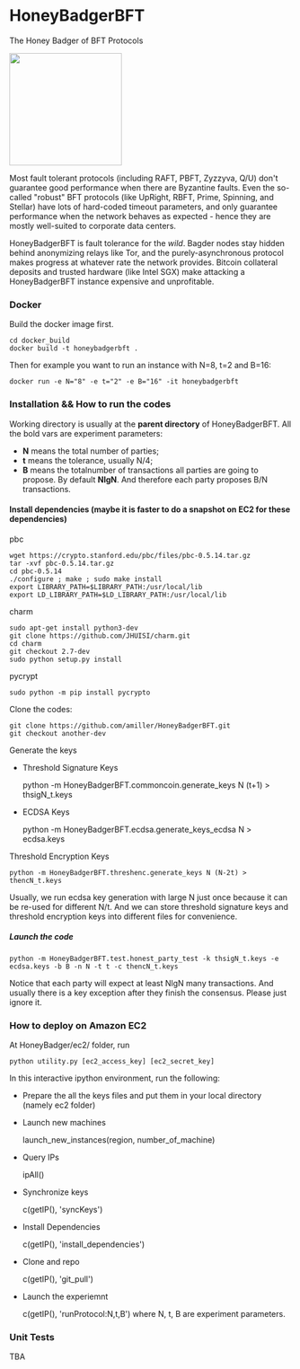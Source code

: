 # HoneyBadgerBFT
The Honey Badger of BFT Protocols

<img width=200 src="http://i.imgur.com/wqzdYl4.png"/>

Most fault tolerant protocols (including RAFT, PBFT, Zyzzyva, Q/U) don't guarantee good performance when there are Byzantine faults.
Even the so-called "robust" BFT protocols (like UpRight, RBFT, Prime, Spinning, and Stellar) have lots of hard-coded timeout parameters, and only guarantee performance when the network behaves as expected - hence they are mostly well-suited to corporate data centers.

HoneyBadgerBFT is fault tolerance for the *wild*. Bagder nodes stay hidden behind anonymizing relays like Tor, and the purely-asynchronous protocol makes progress at whatever rate the network provides. Bitcoin collateral deposits and trusted hardware (like Intel SGX) make attacking a HoneyBadgerBFT instance expensive and unprofitable.

### Docker

Build the docker image first.

    cd docker_build
    docker build -t honeybadgerbft .

Then for example you want to run an instance with N=8, t=2 and B=16:

    docker run -e N="8" -e t="2" -e B="16" -it honeybadgerbft

### Installation && How to run the codes

Working directory is usually at the **parent directory** of HoneyBadgerBFT. All the bold vars are experiment parameters:

+ **N** means the total number of parties;
+ **t** means the tolerance, usually N/4;
+ **B** means the totalnumber of transactions all parties are going to propose. By default **NlgN**. And therefore each party proposes B/N transactions.

#### Install dependencies (maybe it is faster to do a snapshot on EC2 for these dependencies)
pbc


    wget https://crypto.stanford.edu/pbc/files/pbc-0.5.14.tar.gz
    tar -xvf pbc-0.5.14.tar.gz
    cd pbc-0.5.14
    ./configure ; make ; sudo make install
    export LIBRARY_PATH=$LIBRARY_PATH:/usr/local/lib
    export LD_LIBRARY_PATH=$LD_LIBRARY_PATH:/usr/local/lib

charm


    sudo apt-get install python3-dev
    git clone https://github.com/JHUISI/charm.git
    cd charm
    git checkout 2.7-dev
    sudo python setup.py install



pycrypt


    sudo python -m pip install pycrypto

Clone the codes:

    git clone https://github.com/amiller/HoneyBadgerBFT.git
    git checkout another-dev

Generate the keys
+ Threshold Signature Keys

    python -m HoneyBadgerBFT.commoncoin.generate_keys N (t+1) > thsigN_t.keys

+ ECDSA Keys

    python -m HoneyBadgerBFT.ecdsa.generate_keys_ecdsa N > ecdsa.keys

Threshold Encryption Keys

    python -m HoneyBadgerBFT.threshenc.generate_keys N (N-2t) > thencN_t.keys

Usually, we run ecdsa key generation with large N just once because it can be re-used for different N/t.
And we can store threshold signature keys and threshold encryption keys into different files for convenience.

##### Launch the code
    python -m HoneyBadgerBFT.test.honest_party_test -k thsigN_t.keys -e ecdsa.keys -b B -n N -t t -c thencN_t.keys

Notice that each party will expect at least NlgN many transactions. And usually there is a key exception after they finish the consensus. Please just ignore it.

### How to deploy on Amazon EC2

At HoneyBadger/ec2/ folder, run

    python utility.py [ec2_access_key] [ec2_secret_key]

In this interactive ipython environment, run the following:

+ Prepare the all the keys files and put them in your local directory (namely ec2 folder)
+ Launch new machines

    launch_new_instances(region, number_of_machine)

+ Query IPs

    ipAll()

+ Synchronize keys
    
    c(getIP(), 'syncKeys')

+ Install Dependencies
    
    c(getIP(), 'install_dependencies')

+ Clone and repo

    c(getIP(), 'git_pull')

+ Launch the experiemnt

    c(getIP(), 'runProtocol:N,t,B')
where N, t, B are experiment parameters.

### Unit Tests

TBA

